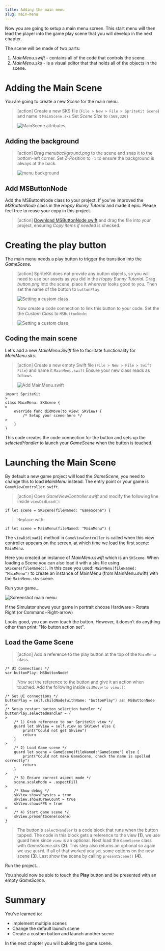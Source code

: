 ```yaml
---
title: Adding the main menu
slug: main-menu
---
```


Now you are going to setup a main menu screen. This start menu will then lead 
the player into the game play scene that you will develop in the next chapter.

The scene will be made of two parts:

1. *MainMenu.swift* - contains all of the code that controls the scene.
2. *MainMenu.sks* - is a visual editor that that holds all of the objects in the scene.

# Adding the Main Scene

You are going to create a new *Scene* for the main menu.

> [action]
> Create a new SKS file (`File > New > File > SpriteKit Scene`) and name it `MainScene.sks`
> Set *Scene Size* to `(568,320)`
>
> ![MainScene attributes](../Tutorial-Images/p5-01-menu-scene.png)
>

## Adding the background

> [action]
> Drag *menubackground.png* to the scene and snap it to the bottom-left corner.
> Set *Z-Position* to `-1` to ensure the background is always at the back.
>
> ![menu background](../Tutorial-Images/p5-02-menu-scene.png)

## Add MSButtonNode

Add the MSButtonNode class to your project. If you've improved the *MSButtonNode* class 
in the *Hoppy Bunny Tutorial* and made it epic. Please feel free to reuse your copy in 
this project.

> [action]
> [Download MSButtonNode.swift](../MSButtonNode.swift) and drag the file into your project, 
> ensuring *Copy items if needed* is checked.
>

# Creating the play button

The main menu needs a play button to trigger the transition into the *GameScene*.

> [action]
> SpriteKit does not provide any button objects, so you will need to use our assets as you 
> did in the *Hoppy Bunny Tutorial*.
> Drag *button.png* into the scene, place it wherever looks good to you.
> Then set the name of the button to `buttonPlay`. 
>
> ![Setting a custom class](../Tutorial-Images/p5-03-button-name.png)
>
> Now create a code connection to link this button to your code. Set the 
> the *Custom Class* to `MSButtonNode`:
>
> ![Setting a custom class](../Tutorial-Images/p5-03-msbuttonnode.png)
>

## Coding the main scene

Let's add a new *MainMenu.Swift* file to facilitate functionality for 
*MainMenu.sks*.

> [action]
> Create a new empty Swift file (`File > New > File > Swift File`) and name it 
> `MainMenu.swift`
> Ensure your new class reads as follows
>
> ![Add MainMenu.swift](../Tutorial-Images/p5-05-mainmenu-swift.png)
>
```
import SpriteKit
>
class MainMenu: SKScene {
>    
    override func didMove(to view: SKView) {
        /* Setup your scene here */
>      
    }
}
```
>

This code creates the code connection for the button and sets up the *selectedHandler* 
to launch your *GameScene* when the button is touched.

# Launching the Main Scene

By default a new game project will load the *GameScene*, you need to change this to 
load *MainMenu* instead. The entry point or your game is `GameViewController.swift`. 

> [action]
> Open *GameViewController.swift* and modify the following line inside `viewDidLoad()`:
>
```
if let scene = SKScene(fileNamed: "GameScene") {
```
> Replace with:
```
if let scene = MainMenu(fileNamed: "MainMenu") {
```

The `viewDidLoad()` method in `GameViewController` is called when this view controller 
appears on the screen, at which time we load the first scene: `MainMenu`. 

Here you created an instance of *MainMenu.swift* which is an `SKScene`. When loading a Scene 
you can also load it with a sks file using `SKScene(fileNamed:)`. In this case you used: 
`MainMenu(fileNamed: "MainMenu")` to create an instance of MainMenu (from MainMenu.swift)
with the `MainMenu.sks` scene. 

Run your game...

![Screenshot main menu](../Tutorial-Images/p5-04-button-test.png)

If the Simulator shows your game in portrait choose Hardware > Rotate Right 
(or Command+Right-arrow)

Looks good, you can even touch the button. However, it doesn't do anything other than 
print: "No button action set".

## Load the Game Scene

> [action]
> Add a reference to the play button at the top of the `MainMenu` class.
> 
```
/* UI Connections */
var buttonPlay: MSButtonNode!
```
>
> Now set the reference to the button and give it an action when touched. Add the 
> following inside `didMove(to view:)`:
> 
```
/* Set UI connections */
buttonPlay = self.childNode(withName: "buttonPlay") as! MSButtonNode
>
/* Setup restart button selection handler */
buttonPlay.selectedHandler = {
>    
    /* 1) Grab reference to our SpriteKit view */
    guard let skView = self.view as SKView! else {
        print("Could not get Skview")
        return
    }
>    
    /* 2) Load Game scene */
    guard let scene = GameScene(fileNamed:"GameScene") else {
        print("Could not make GameScene, check the name is spelled correctly")
        return
    }
>    
    /* 3) Ensure correct aspect mode */
    scene.scaleMode = .aspectFill
>   
    /* Show debug */
    skView.showsPhysics = true
    skView.showsDrawCount = true
    skView.showsFPS = true
>    
    /* 4) Start game scene */
    skView.presentScene(scene)
}
```
>
> The button's `selectHandler` is a code block that runs when the button tapped. 
> The code in this block gets a reference to the view **(1)**, we use guard here since `view`
> is an optional. Next load the `GameScene` class with *GameScene.sks* **(2)**. This step also returns 
> an optional so again we use `guard`. If all of that worked you set some options on the new scene
> **(3)**. Last show the scene by calling `presentScene()` **(4)**.
> 

Run the project...

You should now be able to touch the **Play** button and be presented with an empty 
*GameScene*.

# Summary

You've learned to:

- Implement multiple scenes
- Change the default launch scene
- Create a custom button and launch another scene

In the next chapter you will building the game scene.
